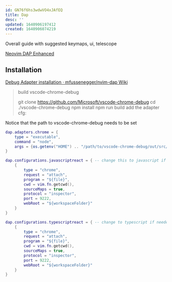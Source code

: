 ```yaml
---
id: GN76f6hs3wdwVO4xJAfEQ
title: Dap
desc: ''
updated: 1640906197412
created: 1640906074219
---
```




Overall guide with suggested keymaps, ui, telescope


[Neovim DAP Enhanced](https://alpha2phi.medium.com/neovim-dap-enhanced-ebc730ff498b)


## Installation

[Debug Adapter installation · mfussenegger/nvim-dap Wiki](https://github.com/mfussenegger/nvim-dap/wiki/Debug-Adapter-installation)

> build vscode-chrome-debug
>
> git clone https://github.com/Microsoft/vscode-chrome-debug
> cd ./vscode-chrome-debug
> npm install
> npm run build
> add the adapter cfg:

Notice that the path to vscode-chrome-debug needs to be set

```lua
dap.adapters.chrome = {
    type = "executable",
    command = "node",
    args = {os.getenv("HOME") .. "/path/to/vscode-chrome-debug/out/src/chromeDebug.js"} -- TODO adjust
}

dap.configurations.javascriptreact = { -- change this to javascript if needed
    {
        type = "chrome",
        request = "attach",
        program = "${file}",
        cwd = vim.fn.getcwd(),
        sourceMaps = true,
        protocol = "inspector",
        port = 9222,
        webRoot = "${workspaceFolder}"
    }
}

dap.configurations.typescriptreact = { -- change to typescript if needed
    {
        type = "chrome",
        request = "attach",
        program = "${file}",
        cwd = vim.fn.getcwd(),
        sourceMaps = true,
        protocol = "inspector",
        port = 9222,
        webRoot = "${workspaceFolder}"
    }
}

```
